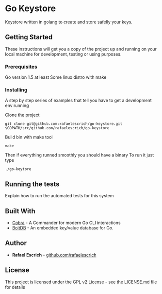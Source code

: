 # Go Keystore

Keystore written in golang to create and store safelly your keys.

## Getting Started

These instructions will get you a copy of the project up and running on your local machine for development, testing or using purposes.

### Prerequisites

Go version 1.5 at least
Some linux distro with make

### Installing

A step by step series of examples that tell you have to get a development env running

Clone the project

```
git clone git@github.com:rafaelescrich/go-keystore.git $GOPATH/src/github.com/rafaelescrich/go-keystore
```

Build bin with make tool

```
make
```
Then if everything runned smoothly you should have a binary
To run it just type

```
./go-keytore
```

## Running the tests

Explain how to run the automated tests for this system

## Built With

* [Cobra](https://github.com/spf13/cobra) - A Commander for modern Go CLI interactions
* [BoltDB](https://github.com/boltdb/bolt) - An embedded key/value database for Go.

## Author

* **Rafael Escrich** - [github.com/rafaelescrich](https://github.com/rafaelescrich)

## License

This project is licensed under the GPL v2 License - see the [LICENSE.md](LICENSE.md) file for details
